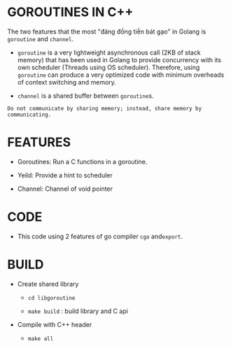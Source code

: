 # GOROUTINES IN C++

The two features that the most "đáng đồng tiền bát gạo" in Golang is `goroutine` and `channel`.

- `goroutine` is a very lightweight asynchronous call (2KB of stack memory) that has been used in Golang to provide concurrency with its own scheduler (Threads using OS scheduler). Therefore, using `goroutine` can produce a very optimized code with minimum overheads of context switching and memory.

- `channel` is a shared buffer between `goroutine`s.

`Do not communicate by sharing memory; instead, share memory by communicating.`

# FEATURES

- Goroutines: Run a C functions in a goroutine.

- Yeild: Provide a hint to scheduler

- Channel: Channel of void pointer

# CODE

- This code using 2 features of go compiler `cgo` and`export`.

# BUILD

- Create shared library

  - `cd libgoroutine`

  - `make build` : build library and C api
  
- Compile with C++ header

  - `make all`
